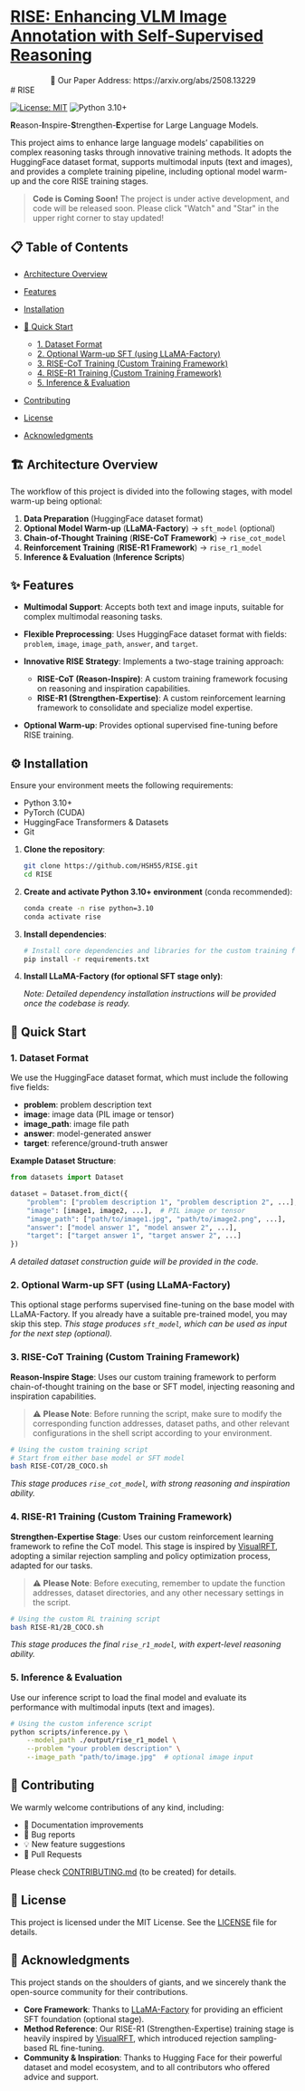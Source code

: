 

# [RISE: Enhancing VLM Image Annotation with Self-Supervised Reasoning](https://arxiv.org/abs/2508.13229)
<div align="center">
📄 Our Paper Address: https://arxiv.org/abs/2508.13229
</div>
# RISE

[![License: MIT](https://img.shields.io/badge/License-MIT-yellow.svg)](https://opensource.org/licenses/MIT)
![Python 3.10+](https://img.shields.io/badge/python-3.10+-blue.svg)

**R**eason-**I**nspire-**S**trengthen-**E**xpertise for Large Language Models.

This project aims to enhance large language models’ capabilities on complex reasoning tasks through innovative training methods. It adopts the HuggingFace dataset format, supports multimodal inputs (text and images), and provides a complete training pipeline, including optional model warm-up and the core RISE training stages.

> **Code is Coming Soon!**
> The project is under active development, and code will be released soon. Please click "Watch" and "Star" in the upper right corner to stay updated!

## 📋 Table of Contents

* [Architecture Overview](#-architecture-overview)
* [Features](#-features)
* [Installation](#-installation)
* [🚀 Quick Start](#-quick-start)

  * [1. Dataset Format](#1-dataset-format)
  * [2. Optional Warm-up SFT (using LLaMA-Factory)](#2-optional-warm-up-sft-using-llama-factory)
  * [3. RISE-CoT Training (Custom Training Framework)](#3-rise-cot-training-custom-training-framework)
  * [4. RISE-R1 Training (Custom Training Framework)](#4-rise-r1-training-custom-training-framework)
  * [5. Inference & Evaluation](#5-inference--evaluation)
* [Contributing](#-contributing)
* [License](#-license)
* [Acknowledgments](#-acknowledgments)

## 🏗 Architecture Overview

The workflow of this project is divided into the following stages, with model warm-up being optional:

1. **Data Preparation** (HuggingFace dataset format)
2. **Optional Model Warm-up** (**LLaMA-Factory**) -> `sft_model` (optional)
3. **Chain-of-Thought Training** (**RISE-CoT Framework**) -> `rise_cot_model`
4. **Reinforcement Training** (**RISE-R1 Framework**) -> `rise_r1_model`
5. **Inference & Evaluation** (**Inference Scripts**)

## ✨ Features

* **Multimodal Support**: Accepts both text and image inputs, suitable for complex multimodal reasoning tasks.
* **Flexible Preprocessing**: Uses HuggingFace dataset format with fields: `problem`, `image`, `image_path`, `answer`, and `target`.
* **Innovative RISE Strategy**: Implements a two-stage training approach:

  * **RISE-CoT (Reason-Inspire)**: A custom training framework focusing on reasoning and inspiration capabilities.
  * **RISE-R1 (Strengthen-Expertise)**: A custom reinforcement learning framework to consolidate and specialize model expertise.
* **Optional Warm-up**: Provides optional supervised fine-tuning before RISE training.

## ⚙️ Installation

Ensure your environment meets the following requirements:

* Python 3.10+
* PyTorch (CUDA)
* HuggingFace Transformers & Datasets
* Git

1. **Clone the repository**:

   ```bash
   git clone https://github.com/HSH55/RISE.git
   cd RISE
   ```

2. **Create and activate Python 3.10+ environment** (conda recommended):

   ```bash
   conda create -n rise python=3.10
   conda activate rise
   ```

3. **Install dependencies**:

   ```bash
   # Install core dependencies and libraries for the custom training framework
   pip install -r requirements.txt
   ```

4. **Install LLaMA-Factory (for optional SFT stage only)**:

   *Note: Detailed dependency installation instructions will be provided once the codebase is ready.*

## 🚀 Quick Start

### 1. Dataset Format

We use the HuggingFace dataset format, which must include the following five fields:

* **problem**: problem description text
* **image**: image data (PIL image or tensor)
* **image\_path**: image file path
* **answer**: model-generated answer
* **target**: reference/ground-truth answer

**Example Dataset Structure**:

```python
from datasets import Dataset

dataset = Dataset.from_dict({
    "problem": ["problem description 1", "problem description 2", ...],
    "image": [image1, image2, ...],  # PIL image or tensor
    "image_path": ["path/to/image1.jpg", "path/to/image2.png", ...],
    "answer": ["model answer 1", "model answer 2", ...],
    "target": ["target answer 1", "target answer 2", ...]
})
```

*A detailed dataset construction guide will be provided in the code.*

### 2. Optional Warm-up SFT (using LLaMA-Factory)

This optional stage performs supervised fine-tuning on the base model with LLaMA-Factory. If you already have a suitable pre-trained model, you may skip this step.
*This stage produces `sft_model`, which can be used as input for the next step (optional).*

### 3. RISE-CoT Training (Custom Training Framework)

**Reason-Inspire Stage**: Uses our custom training framework to perform chain-of-thought training on the base or SFT model, injecting reasoning and inspiration capabilities.

> ⚠️ **Please Note**: Before running the script, make sure to modify the corresponding function addresses, dataset paths, and other relevant configurations in the shell script according to your environment.

```bash
# Using the custom training script
# Start from either base model or SFT model
bash RISE-COT/2B_COCO.sh
```

*This stage produces `rise_cot_model`, with strong reasoning and inspiration ability.*

### 4. RISE-R1 Training (Custom Training Framework)

**Strengthen-Expertise Stage**: Uses our custom reinforcement learning framework to refine the CoT model. This stage is inspired by [VisualRFT](https://github.com/fuliucansheng/VisualRFT), adopting a similar rejection sampling and policy optimization process, adapted for our tasks.

> ⚠️ **Please Note**: Before executing, remember to update the function addresses, dataset directories, and any other necessary settings in the script.

```bash
# Using the custom RL training script
bash RISE-R1/2B_COCO.sh
```

*This stage produces the final `rise_r1_model`, with expert-level reasoning ability.*

### 5. Inference & Evaluation

Use our inference script to load the final model and evaluate its performance with multimodal inputs (text and images).

```bash
# Using the custom inference script
python scripts/inference.py \
    --model_path ./output/rise_r1_model \
    --problem "your problem description" \
    --image_path "path/to/image.jpg"  # optional image input
```

## 🤝 Contributing

We warmly welcome contributions of any kind, including:

* 📖 Documentation improvements
* 🐛 Bug reports
* 💡 New feature suggestions
* 🔧 Pull Requests

Please check [CONTRIBUTING.md](CONTRIBUTING.md) (to be created) for details.

## 📄 License

This project is licensed under the MIT License. See the [LICENSE](LICENSE) file for details.

## 🙏 Acknowledgments

This project stands on the shoulders of giants, and we sincerely thank the open-source community for their contributions.

* **Core Framework**: Thanks to [LLaMA-Factory](https://github.com/hiyouga/LLaMA-Factory) for providing an efficient SFT foundation (optional stage).
* **Method Reference**: Our RISE-R1 (Strengthen-Expertise) training stage is heavily inspired by [VisualRFT](https://github.com/fuliucansheng/VisualRFT), which introduced rejection sampling-based RL fine-tuning.
* **Community & Inspiration**: Thanks to Hugging Face for their powerful dataset and model ecosystem, and to all contributors who offered advice and support.

